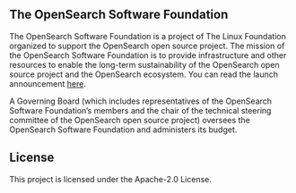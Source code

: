 ## The OpenSearch Software Foundation

The OpenSearch Software Foundation is a project of The Linux Foundation organized to support the OpenSearch open source project.  The mission of the OpenSearch Software Foundation is to provide infrastructure and other resources to enable the long-term sustainability of the OpenSearch open source project and the OpenSearch ecosystem.  You can read the launch announcement [here](https://www.linuxfoundation.org/press/linux-foundation-announces-opensearch-software-foundation-to-foster-open-collaboration-in-search-and-analytics).

A Governing Board (which includes representatives of the OpenSearch Software Foundation’s members and the chair of the technical steering committee of the OpenSearch open source project) oversees the OpenSearch Software Foundation and administers its budget.

## License

This project is licensed under the Apache-2.0 License.

